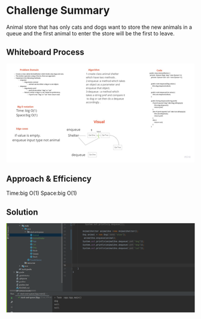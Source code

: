 # Challenge Summary
Animal store that has only cats and dogs want to store the new animals in a queue and the first animal to enter the store will be the first to leave.

## Whiteboard Process
![stack-queue-animal-shelter](challenge12.jpg)


## Approach & Efficiency
Time:big O(1)
Space:big O(1)

## Solution

![stack-queue-animal-shelter](image12.png)